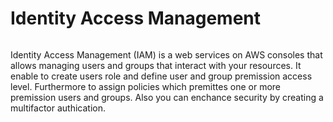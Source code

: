 # Identity Access Management
```
```
Identity Access Management (IAM) is a web services on AWS consoles that allows managing users and groups that interact with your resources.
It enable to create users role and define user and group premission access level. Furthermore  to assign policies which premittes one or more premission users and groups. Also you can enchance security by creating a multifactor authication. 
